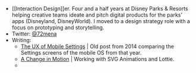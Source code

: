 - [[Interaction Design]]er. Four and a half years at Disney Parks & Resorts helping creative teams ideate and pitch digital products for the parks' apps (Disneyland, DisneyWorld). I moved to a design strategy role with a focus on prototyping and storytelling.
- Twitter: [@72mena](https://twitter.com/72mena)
- Writing:
    - [The UX of Mobile Settings](https://72mena.com/the-ux-of-mobile-settings) | Old post from 2014 comparing the Settings screens of the mobile OS from that year.  
    - [A Change in Motion](https://72mena.com/a-change-in-motion) | Working with SVG Animations and Lottie.
    - 
